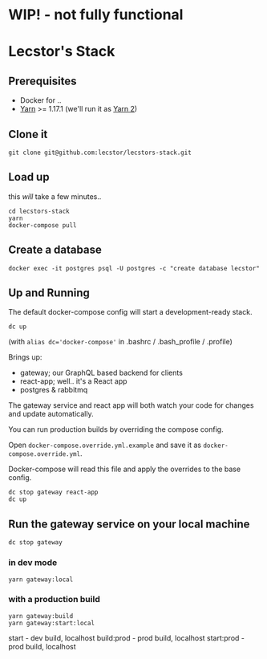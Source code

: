 # WIP! - not fully functional

# Lecstor's Stack

## Prerequisites

- Docker for ..
- [Yarn](https://yarnpkg.com/en/docs/install) >= 1.17.1 (we'll run it as [Yarn 2](https://github.com/yarnpkg/berry))

## Clone it

```
git clone git@github.com:lecstor/lecstors-stack.git
```

## Load up

this *will* take a few minutes..

```
cd lecstors-stack
yarn
docker-compose pull
```

## Create a database

```
docker exec -it postgres psql -U postgres -c "create database lecstor"
```

## Up and Running

The default docker-compose config will start a development-ready stack.

```
dc up
```
(with `alias dc='docker-compose'` in .bashrc / .bash_profile / .profile)

Brings up:

- gateway; our GraphQL based backend for clients
- react-app; well.. it's a React app
- postgres & rabbitmq 

The gateway service and react app will both watch your code for changes and
update automatically.

You can run production builds by overriding the compose config.

Open `docker-compose.override.yml.example` and save it as `docker-compose.override.yml`.

Docker-compose will read this file and apply the overrides to the base config.

```
dc stop gateway react-app
dc up
```


## Run the gateway service on your local machine

```
dc stop gateway
```

### in dev mode

```
yarn gateway:local
```

### with a production build

```
yarn gateway:build
yarn gateway:start:local
```

start - dev build, localhost
build:prod - prod build, localhost
start:prod - prod build, localhost


